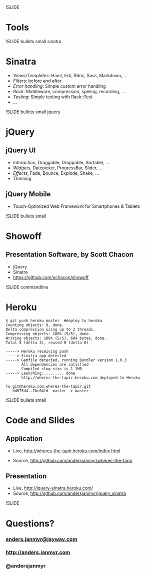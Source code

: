 !SLIDE
# Tools

!SLIDE bullets small sinatra
# Sinatra

* *Views/Templates*: Haml, Erb, Rdoc, Sass, Markdown, ...
* *Filters*: before and after
* *Error handling*: Simple custom error handling
* *Rack*: Middleware, compression, speling, recording, ...
* *Testing*: Simple testing with Rack::Test
* ...

!SLIDE bullets small jquery
# jQuery

## jQuery UI

* *Interaction*, Draggable, Droppable, Sortable, ...
* *Widgets*, Datepicker, ProgressBar, Slider, ...
* *Effects*, Fade, Bounce, Explode, Shake, ...
* *Theming*

## jQuery Mobile

* Touch-Optimized Web Framework for Smartphones & Tablets

!SLIDE bullets small
# Showoff
## Presentation Software, by Scott Chacon

* jQuery
* Sinatra
* https://github.com/schacon/showoff

!SLIDE commandline
# Heroku

    $ git push heroku master  #deploy to heroku
    Counting objects: 9, done.
    Delta compression using up to 2 threads.
    Compressing objects: 100% (5/5), done.
    Writing objects: 100% (5/5), 604 bytes, done.
    Total 5 (delta 3), reused 0 (delta 0)

    -----> Heroku receiving push
    -----> Sinatra app detected
    -----> Gemfile detected, running Bundler version 1.0.3
           All dependencies are satisfied
           Compiled slug size is 1.1MB
    -----> Launching.......... done
           http://wheres-the-tapir.heroku.com deployed to Heroku

    To git@heroku.com:wheres-the-tapir.git
       dd075d4..7bc04fd  master -> master

!SLIDE bullets small
# Code and Slides

## Application

* Live, http://wheres-the-tapir.heroku.com/index.html

* Source, http://github.com/andersjanmyr/wheres-the-tapir

## Presentation

* Live, http://jquery-sinatra.heroku.com/
* Source, http://github.com/andersjanmyr/jquery_sinatra


!SLIDE
# Questions?
### anders.janmyr@jayway.com
### http://anders.janmyr.com
### @andersjanmyr


